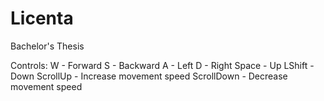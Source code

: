 # Licenta
Bachelor's Thesis

Controls:
W - Forward
S - Backward
A - Left
D - Right
Space - Up
LShift - Down
ScrollUp - Increase movement speed
ScrollDown - Decrease movement speed
